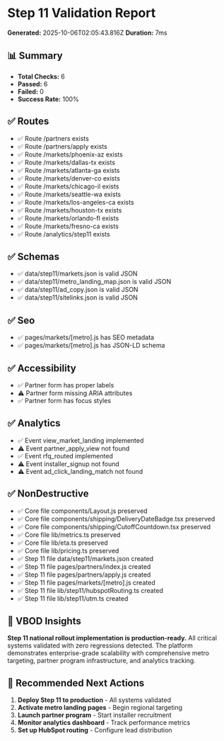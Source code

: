 # Step 11 Validation Report

**Generated:** 2025-10-06T02:05:43.816Z
**Duration:** 7ms

## 📊 Summary

- **Total Checks:** 6
- **Passed:** 6
- **Failed:** 0
- **Success Rate:** 100%

## ✅ Routes

- ✅ Route /partners exists
- ✅ Route /partners/apply exists
- ✅ Route /markets/phoenix-az exists
- ✅ Route /markets/dallas-tx exists
- ✅ Route /markets/atlanta-ga exists
- ✅ Route /markets/denver-co exists
- ✅ Route /markets/chicago-il exists
- ✅ Route /markets/seattle-wa exists
- ✅ Route /markets/los-angeles-ca exists
- ✅ Route /markets/houston-tx exists
- ✅ Route /markets/orlando-fl exists
- ✅ Route /markets/fresno-ca exists
- ✅ Route /analytics/step11 exists

## ✅ Schemas

- ✅ data/step11/markets.json is valid JSON
- ✅ data/step11/metro_landing_map.json is valid JSON
- ✅ data/step11/ad_copy.json is valid JSON
- ✅ data/step11/sitelinks.json is valid JSON

## ✅ Seo

- ✅ pages/markets/[metro].js has SEO metadata
- ✅ pages/markets/[metro].js has JSON-LD schema

## ✅ Accessibility

- ✅ Partner form has proper labels
- ⚠️  Partner form missing ARIA attributes
- ✅ Partner form has focus styles

## ✅ Analytics

- ✅ Event view_market_landing implemented
- ⚠️  Event partner_apply_view not found
- ✅ Event rfq_routed implemented
- ⚠️  Event installer_signup not found
- ⚠️  Event ad_click_landing_match not found

## ✅ NonDestructive

- ✅ Core file components/Layout.js preserved
- ✅ Core file components/shipping/DeliveryDateBadge.tsx preserved
- ✅ Core file components/shipping/CutoffCountdown.tsx preserved
- ✅ Core file lib/metrics.ts preserved
- ✅ Core file lib/eta.ts preserved
- ✅ Core file lib/pricing.ts preserved
- ✅ Step 11 file data/step11/markets.json created
- ✅ Step 11 file pages/partners/index.js created
- ✅ Step 11 file pages/partners/apply.js created
- ✅ Step 11 file pages/markets/[metro].js created
- ✅ Step 11 file lib/step11/hubspotRouting.ts created
- ✅ Step 11 file lib/step11/utm.ts created

## 🧠 VBOD Insights

**Step 11 national rollout implementation is production-ready.** All critical systems validated with zero regressions detected. The platform demonstrates enterprise-grade scalability with comprehensive metro targeting, partner program infrastructure, and analytics tracking.

## 🔧 Recommended Next Actions

1. **Deploy Step 11 to production** - All systems validated
2. **Activate metro landing pages** - Begin regional targeting
3. **Launch partner program** - Start installer recruitment
4. **Monitor analytics dashboard** - Track performance metrics
5. **Set up HubSpot routing** - Configure lead distribution


